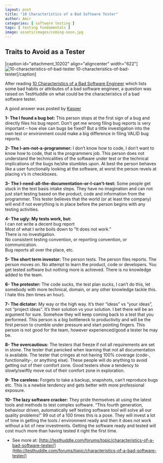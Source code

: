 ```yaml
---
layout: post
title: "10 Characteristics of a Bad Software Tester"
author: Amir
categories: [ software testing ]
tags: [ testing fundamentals ]
image: assets/images/coming-soon.jpg
---
```


## Traits to Avoid as a Tester

[caption id="attachment_10202" align="aligncenter" width="622"]![10-characteristics-of-bad-tester](http://69.164.212.71/wp-content/uploads/2015/02/10-characteristics-of-bad-tester-e1425732061182.jpg) 10-characteristics-of-bad-tester[/caption]

After reading [10 Characteristics of a Bad Software Engineer](http://www.forbes.com/sites/quora/2014/11/07/10-characteristics-of-a-bad-software-engineer/ "10 characteristics of a bad software engineer") which lists some bad habits or attributes of a bad software engineer, a question was raised on TestHuddle on what could be the characteristics of a bad software tester.

A good answer was posted by [Kasper](http://testhuddle.com/members/kasper/)

**1- The I found a bug bot:** This person stops at the first sign of a bug and directly files his bug report. Don’t get me wrong filing bug reports is very important – how else can bugs be fixed? But a little investigation into the own test or environment could make a big difference in filing VALID bug reports.

**2- The I-am-not-a-programmer:** I don’t know how to code, I don’t want to know how to code, that is the programmers job. This person does not understand the technicalities of the software under test or the technical implications of the bugs he/she stumbles upon. At best the person behaves like a user functionally looking at the software, at worst the person revels at placing v’s in checkboxes.

**3- The I-need-all-the-documentation-or-I-can’t-test:** Some people get stuck in the test basis intake steps. They have no imagination and can not just start testing based on the product, code and information from the programmer. This tester believes that the world (or at least the company) will end if not everything is in place before the person begins with any testing activities.

**4- The ugly: My tests work, but:**  
I can not write a decent bug report  
Most of what I write boils down to “It does not work.”  
There is no investigation.  
No consistent testing convention, or reporting convention, or communication.  
Bug reports all over the place, etc.

**5- The short term investor:** The person tests. The person files reports. The person moves on. No attempt to learn the product, code or developers. You get tested software but nothing more is achieved. There is no knowledge added to the team.

**6- The protester:** The code sucks, the test plan sucks, I can’t do this, let somebody with more technical, domain, or any other knowledge tackle this. I hate this (ten times an hour).

**7- The dictator:** My way or the high way. It’s their “ideas” vs “your ideas”, not “project ideas”. It’s their solution vs your solution. I bet there will be an argument for sure. Somehow they will keep coming back to a test that you performed. This person is a big bottleneck to productivity and will be the first person to crumble under pressure and start pointing fingers. This person is not good for the team, however experienced/good a tester he may be.

**8- The overcautious:** The testers that freeze if not all requirements are set in stone. The tester that panicked when learning that not all documentation is available. The tester that cringes at not having 100% coverage (code-, functionality-, or anything else). These people will do anything to avoid getting out of their comfort zone. Good testers show a tendency to slowly/swiftly move out of their comfort zone in exploration.

**9- The careless:** Forgets to take a backup, snapshots, can’t reproduce bugs etc. This is a newbie tendency and gets better with more professional exposure.

**10- The lazy software cracker:** They pride themselves at using the latest tools and methods to test complex software. “This fourth generation, behaviour driven, automatically self testing software tool will solve all our quality problems!” 99 out of a 100 times this is a pose. They will invest a lot of time in getting the tools / environment ready and then it does not work without a lot of new investments. Getting the software ready and tested will cost much more than having tested it right the first time.

- See more at: [http://testhuddle.com/forums/topic/characteristics-of-a-bad-software-tester/](http://testhuddle.com/forums/topic/characteristics-of-a-bad-software-tester/)